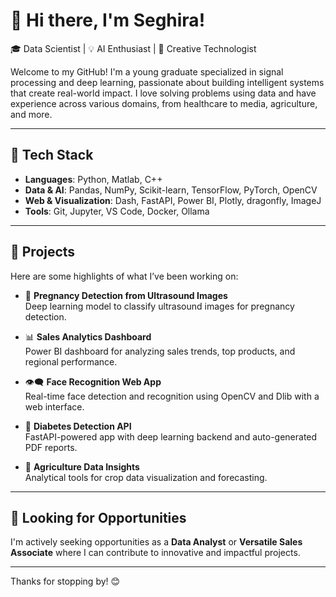 # 👋 Hi there, I'm Seghira!

🎓 Data Scientist | 💡 AI Enthusiast | 🎨 Creative Technologist

Welcome to my GitHub! I'm a young graduate specialized in signal processing and deep learning, passionate about building intelligent systems that create real-world impact. I love solving problems using data and have experience across various domains, from healthcare to media, agriculture, and more.

---

## 🔧 Tech Stack
- **Languages**: Python, Matlab, C++
- **Data & AI**: Pandas, NumPy, Scikit-learn, TensorFlow, PyTorch, OpenCV
- **Web & Visualization**: Dash, FastAPI, Power BI, Plotly, dragonfly, ImageJ
- **Tools**: Git, Jupyter, VS Code, Docker, Ollama

---

## 🚀 Projects
Here are some highlights of what I’ve been working on:

- 🤖 **Pregnancy Detection from Ultrasound Images**  
  Deep learning model to classify ultrasound images for pregnancy detection.

- 📊 **Sales Analytics Dashboard**  
  Power BI dashboard for analyzing sales trends, top products, and regional performance.

- 👁️‍🗨️ **Face Recognition Web App**  
  Real-time face detection and recognition using OpenCV and Dlib with a web interface.

- 💉 **Diabetes Detection API**  
  FastAPI-powered app with deep learning backend and auto-generated PDF reports.

- 🌿 **Agriculture Data Insights**  
  Analytical tools for crop data visualization and forecasting.

---

## 💼 Looking for Opportunities
I'm actively seeking opportunities as a **Data Analyst** or **Versatile Sales Associate** where I can contribute to innovative and impactful projects.

---

Thanks for stopping by! 😊

